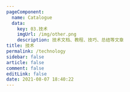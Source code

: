 ```yaml
---
pageComponent: 
  name: Catalogue
  data: 
    key: 03.技术
    imgUrl: /img/other.png
    description: 技术文档、教程、技巧、总结等文章
title: 技术
permalink: /technology
sidebar: false
article: false
comment: false
editLink: false
date: 2021-08-07 18:40:22
---
```

